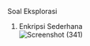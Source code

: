 Soal Eksplorasi
1. Enkripsi Sederhana <br>
   ![Screenshot (341)](https://user-images.githubusercontent.com/120574948/224492837-0a30e226-b32e-449c-bb30-d1e1a64e6f7e.png)

